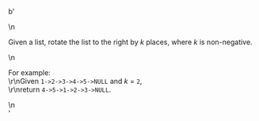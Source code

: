 b'<div class="question-description">\n<p><p>Given a list, rotate the list to the right by <i>k</i> places, where <i>k</i> is non-negative.</p>\n<p>For example:<br/>\r\nGiven <code>1-&gt;2-&gt;3-&gt;4-&gt;5-&gt;NULL</code> and <i>k</i> = <code>2</code>,<br/>\r\nreturn <code>4-&gt;5-&gt;1-&gt;2-&gt;3-&gt;NULL</code>.</p></p>\n</div>'